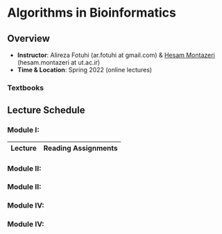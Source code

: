 # Algorithms in Bioinformatics

## Overview
- **Instructor**: Alireza Fotuhi (ar.fotuhi at gmail.com) \& [Hesam Montazeri](http://lcbb.ut.ac.ir) (hesam.montazeri at ut.ac.ir)
- **Time & Location**: Spring 2022 (online lectures)

### Textbooks


## Lecture Schedule

### Module I: 
Lecture | Reading Assignments | 
 -------------------------- | -------------------------- |
 
### Module II: 


### Module II: 


### Module IV: 


### Module IV: 
